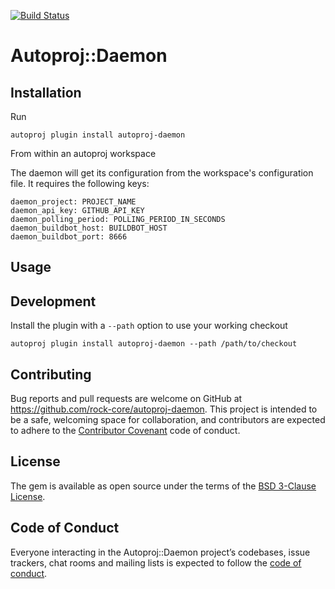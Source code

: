 [![Build Status](https://github.com/rock-core/autoproj-daemon/workflows/tests/badge.svg?branch=master)](https://github.com/rock-core/autoproj-daemon/actions?query=workflow%3Atests)

# Autoproj::Daemon


## Installation

Run

~~~
autoproj plugin install autoproj-daemon
~~~

From within an autoproj workspace

The daemon will get its configuration from the workspace's configuration file.
It requires the following keys:

~~~
daemon_project: PROJECT_NAME
daemon_api_key: GITHUB_API_KEY
daemon_polling_period: POLLING_PERIOD_IN_SECONDS
daemon_buildbot_host: BUILDBOT_HOST
daemon_buildbot_port: 8666
~~~

## Usage

## Development

Install the plugin with a `--path` option to use your working checkout

~~~
autoproj plugin install autoproj-daemon --path /path/to/checkout
~~~

## Contributing

Bug reports and pull requests are welcome on GitHub at
https://github.com/rock-core/autoproj-daemon. This project is intended to be a
safe, welcoming space for collaboration, and contributors are expected to
adhere to the [Contributor Covenant](http://contributor-covenant.org) code of
conduct.

## License

The gem is available as open source under the terms of the [BSD 3-Clause
License](https://opensource.org/licenses/BSD-3-Clause).

## Code of Conduct

Everyone interacting in the Autoproj::Daemon project’s codebases, issue trackers,
chat rooms and mailing lists is expected to follow the [code of
conduct](https://github.com/rock-core/autoproj-daemon/blob/master/CODE_OF_CONDUCT.md).
